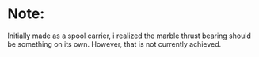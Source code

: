 
# Note:
Initially made as a spool carrier, i realized the marble thrust bearing should
be something on its own. However, that is not currently achieved.
